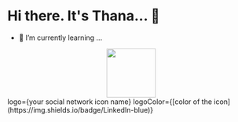 <h1> Hi there. It's Thana... 👋</h1>

- 🌱 I’m currently learning ...
<div id="header" align="center">
  <img src="[https://media.giphy.com/media/M9gbBd9nbDrOTu1Mqx/giphy.gif](https://media.giphy.com/media/SUcApSWjPwQMARvcM8/giphy.gif)" width="100"/>
</div>
logo={your social network icon name}
logoColor={[color of the icon](https://img.shields.io/badge/LinkedIn-blue)}
